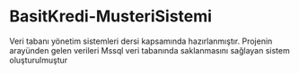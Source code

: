 # BasitKredi-MusteriSistemi
Veri tabanı yönetim sistemleri dersi kapsamında hazırlanmıştır. 
Projenin arayünden gelen verileri Mssql veri tabanında saklanmasını sağlayan sistem oluşturulmuştur 
